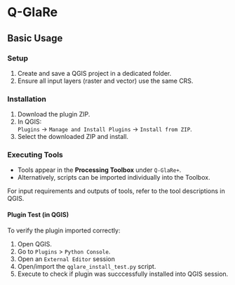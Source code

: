 # Q-GlaRe

## Basic Usage

### Setup

1. Create and save a QGIS project in a dedicated folder.
2. Ensure all input layers (raster and vector) use the same CRS.

### Installation

1. Download the plugin ZIP.
2. In QGIS:  
   `Plugins` → `Manage and Install Plugins` → `Install from ZIP`.
3. Select the downloaded ZIP and install.

### Executing Tools

- Tools appear in the **Processing Toolbox** under `Q-GlaRe+`.
- Alternatively, scripts can be imported individually into the Toolbox.

For input requirements and outputs of tools, refer to the tool descriptions in QGIS.

#### Plugin Test (in QGIS)

To verify the plugin imported correctly:

1. Open QGIS.
2. Go to `Plugins` > `Python Console`.
3. Open an `External Editor` session 
4. Open/import the `qglare_install_test.py` script.
5. Execute to check if plugin was succcessfully installed into QGIS session.
